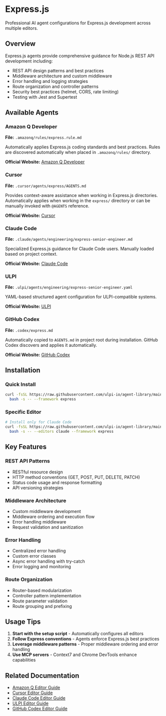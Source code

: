 # Express.js

Professional AI agent configurations for Express.js development across multiple editors.

## Overview

Express.js agents provide comprehensive guidance for Node.js REST API development including:
- REST API design patterns and best practices
- Middleware architecture and custom middleware
- Error handling and logging strategies
- Route organization and controller patterns
- Security best practices (helmet, CORS, rate limiting)
- Testing with Jest and Supertest

## Available Agents

### Amazon Q Developer
**File:** `.amazonq/rules/express.rule.md`

Automatically applies Express.js coding standards and best practices. Rules are discovered automatically when placed in `.amazonq/rules/` directory.

**Official Website:** [Amazon Q Developer](https://aws.amazon.com/q/developer/)

### Cursor
**File:** `.cursor/agents/express/AGENTS.md`

Provides context-aware assistance when working in Express.js directories. Automatically applies when working in the `express/` directory or can be manually invoked with `@AGENTS` reference.

**Official Website:** [Cursor](https://cursor.sh/)

### Claude Code
**File:** `.claude/agents/engineering/express-senior-engineer.md`

Specialized Express.js guidance for Claude Code users. Manually loaded based on project context.

**Official Website:** [Claude Code](https://claude.ai/code)

### ULPI
**File:** `.ulpi/agents/engineering/express-senior-engineer.yaml`

YAML-based structured agent configuration for ULPI-compatible systems.

**Official Website:** [ULPI](https://ulpi.io)

### GitHub Codex
**File:** `.codex/express.md`

Automatically copied to `AGENTS.md` in project root during installation. GitHub Codex discovers and applies it automatically.

**Official Website:** [GitHub Codex](https://github.com/features/copilot)

## Installation

### Quick Install
```bash
curl -fsSL https://raw.githubusercontent.com/ulpi-io/agent-library/main/.ulpi/tools/setup.sh | \
  bash -s -- --framework express
```

### Specific Editor
```bash
# Install only for Claude Code
curl -fsSL https://raw.githubusercontent.com/ulpi-io/agent-library/main/.ulpi/tools/setup.sh | \
  bash -s -- --editors claude --framework express
```

## Key Features

### REST API Patterns
- RESTful resource design
- HTTP method conventions (GET, POST, PUT, DELETE, PATCH)
- Status code usage and response formatting
- API versioning strategies

### Middleware Architecture
- Custom middleware development
- Middleware ordering and execution flow
- Error handling middleware
- Request validation and sanitization

### Error Handling
- Centralized error handling
- Custom error classes
- Async error handling with try-catch
- Error logging and monitoring

### Route Organization
- Router-based modularization
- Controller pattern implementation
- Route parameter validation
- Route grouping and prefixing

## Usage Tips

1. **Start with the setup script** - Automatically configures all editors
2. **Follow Express conventions** - Agents enforce Express.js best practices
3. **Leverage middleware patterns** - Proper middleware ordering and error handling
4. **Use MCP servers** - Context7 and Chrome DevTools enhance capabilities

## Related Documentation

- [Amazon Q Editor Guide](../editors/amazonq.md)
- [Cursor Editor Guide](../editors/cursor.md)
- [Claude Code Editor Guide](../editors/claude.md)
- [ULPI Editor Guide](../editors/ulpi.md)
- [GitHub Codex Editor Guide](../editors/codex.md)
